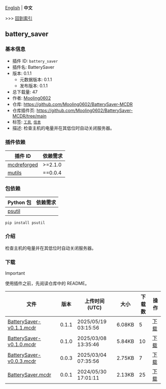 [English](readme.md) | **中文**

\>\>\> [回到索引](/readme-zh_cn.md)

## battery_saver

### 基本信息

- 插件 ID: `battery_saver`
- 插件名: BatterySaver
- 版本: 0.1.1
  - 元数据版本: 0.1.1
  - 发布版本: 0.1.1
- 总下载量: 47
- 作者: [Mooling0602](https://github.com/Mooling0602)
- 仓库: https://github.com/Mooling0602/BatterySaver-MCDR
- 仓库插件页: https://github.com/Mooling0602/BatterySaver-MCDR/tree/main
- 标签: [`工具`](/labels/tool/readme-zh_cn.md), [`信息`](/labels/information/readme-zh_cn.md)
- 描述: 检查主机的电量并在其低位时自动关闭服务器。

### 插件依赖

| 插件 ID | 依赖需求 |
| --- | --- |
| [mcdreforged](https://github.com/Fallen-Breath/MCDReforged) | \>=2.1.0 |
| [mutils](/plugins/mutils/readme-zh_cn.md) | ==0.0.4 |

### 包依赖

| Python 包 | 依赖需求 |
| --- | --- |
| [psutil](https://pypi.org/project/psutil) |  |

```
pip install psutil
```

### 介绍

检查主机的电量并在其低位时自动关闭服务器。

### 下载

> [!IMPORTANT]
> 使用插件之前，先阅读仓库中的 README。

| 文件 | 版本 | 上传时间 (UTC) | 大小 | 下载数 | 操作 |
| --- | --- | --- | --- | --- | --- |
| [BatterySaver-v0.1.1.mcdr](https://github.com/Mooling0602/BatterySaver-MCDR/releases/tag/0.1.1) | 0.1.1 | 2025/05/19 03:15:56 | 6.08KB | 5 | [下载](https://github.com/Mooling0602/BatterySaver-MCDR/releases/download/0.1.1/BatterySaver-v0.1.1.mcdr) |
| [BatterySaver-v0.1.0.mcdr](https://github.com/Mooling0602/BatterySaver-MCDR/releases/tag/0.1.0) | 0.1.0 | 2025/03/08 13:35:46 | 5.84KB | 10 | [下载](https://github.com/Mooling0602/BatterySaver-MCDR/releases/download/0.1.0/BatterySaver-v0.1.0.mcdr) |
| [BatterySaver-v0.0.3.mcdr](https://github.com/Mooling0602/BatterySaver-MCDR/releases/tag/0.0.3) | 0.0.3 | 2025/03/04 07:35:56 | 2.75KB | 7 | [下载](https://github.com/Mooling0602/BatterySaver-MCDR/releases/download/0.0.3/BatterySaver-v0.0.3.mcdr) |
| [BatterySaver.mcdr](https://github.com/Mooling0602/BatterySaver-MCDR/releases/tag/0.0.1) | 0.0.1 | 2024/05/30 17:01:11 | 2.13KB | 25 | [下载](https://github.com/Mooling0602/BatterySaver-MCDR/releases/download/0.0.1/BatterySaver.mcdr) |


